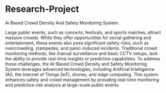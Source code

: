 # Research-Project
Ai Based Crowd Density And Safety Monitoring System


Large public events, such as concerts, festivals, and sports matches, attract massive crowds. While they offer opportunities for social gathering and entertainment, these events also pose significant safety risks, such as overcrowding, stampedes, and panic-induced incidents. Traditional crowd monitoring methods, like manual surveillance and basic CCTV setups, lack the ability to provide real-time insights or predictive capabilities. To address these challenges, the AI-Based Crowd Density and Safety Monitoring System leverages advanced technologies, including Artificial Intelligence (AI), the Internet of Things (IoT), drones, and edge computing. This system enhances safety and crowd management by providing real-time monitoring and predictive risk analysis at large-scale public events.





